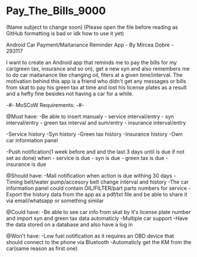 # Pay_The_Bills_9000 
(Name subject to change soon)
(Please open the file before reading as GitHub formatting is bad or idk how to use it yet)

Android Car Payment/Maitanance Reminder App - By Mircea Dobre - 293117
 
 I want to create an Android app that reminds me to pay the bills for my car(green tax, insurance and so on), get a new syn and also remembers me to do car maitanance like changing oil, fiters at a given time/interval. The motivation behind this app is a friend who didn't get any messages or bills from skat to pay his green tax at time and lost his license plates as a result and a hefty fine besides not having a car for a while.
 
 -#- MoSCoW Requirements: -#-
 
 @Must have:
 -Be able to insert manualy - service interval/entry
                            - syn interval/entry
                            - green tax interval and sum/entry
                            - insurance interval/entry
 
 -Service history
 -Syn history
 -Green tax history
 -Insurance history
 -Own car information panel
                            
 -Push notification(1 week before and and the last 3 days until is due if not set as done) 
                    when - service is due
                         - syn is due
                         - green tax is due
                         - insurance is due
 
 @Should have:
 -Mail notification when action is due withing 30 days
 -Timing belt/water pump/accesory belt change interval and history
 -The car information panel could contain OIL/FILTER/part parts numbers for service
 -Export the history data from the app as a pdf/txt file and be able to share it via email/whatsapp or something similar
 
 @Could have:
 -Be able to see car info from skat by it's license plate number and import syn and green tax data automaticly
 -Multiple car support
 -Have the data stored on a database and also have a log in

 @Won't have:
 -Low fuel notification as it requires an OBD device that should connect to the phone via Bluetooth
 -Automaticly get the KM from the car(same reason as first one)
 
